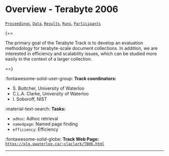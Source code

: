 # Overview - Terabyte 2006

[`Proceedings`](./proceedings.md), [`Data`](./data.md), [`Results`](./results.md), [`Runs`](./runs.md), [`Participants`](./participants.md)

{==

The primary goal of the Terabyte Track is to develop an evaluation methodology for terabyte-scale document collections. In addition, we are interested in efficiency and scalability issues, which can be studied more easily in the context of a larger collection.

==}

:fontawesome-solid-user-group: **Track coordinators:**

- S. Buttcher, University of Waterloo 
- C.L.A. Clarke, University of Waterloo 
- I. Soboroff, NIST 

:material-text-search: **Tasks:**

- `adhoc`: Adhoc retrieval 
- `namedpage`: Named page finding 
- `efficiency`: Efficiency 

:fontawesome-solid-globe: **Track Web Page:** [`https://plg.uwaterloo.ca/~claclark/TB06.html`](https://plg.uwaterloo.ca/~claclark/TB06.html) 

---


